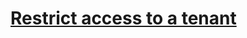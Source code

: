 # [Restrict access to a tenant](https://docs.microsoft.com/en-us/azure/active-directory/manage-apps/tenant-restrictions)